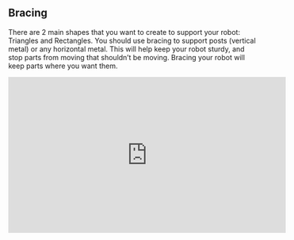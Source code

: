 ## Bracing

There are 2 main shapes that you want to create to support your robot: Triangles and Rectangles. You should use bracing to support posts (vertical metal) or any horizontal metal. This will help keep your robot sturdy, and stop parts from moving that shouldn’t be moving. Bracing your robot will keep parts where you want them.

<iframe width="560" height="315" src="https://www.youtube.com/embed/BSeIZ1zZGXk" title="Robotics Introduction - Building Techniques - Stationary" frameborder="0" allow="accelerometer; autoplay; clipboard-write; encrypted-media; gyroscope; picture-in-picture; web-share" allowfullscreen></iframe>
